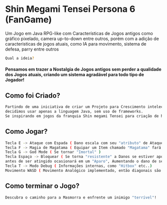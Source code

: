 # Shin Megami Tensei Persona 6 (FanGame)

Um Jogo em Java RPG-like com Características de Jogos antigos como gráfico pixelado, camera up-to-down entre outros, porém com a adição de caracteristicas de jogos atuais, como IA para movimento, sistema de defesa, parry entre outros




```bash
Qual a ideia?
```
#### Pensamos em trazer a Nostalgia de Jogos antigos sem perder a qualidade dos Jogos atuais, criando um sistema agradável para todo tipo de Jogador!
## Como foi Criado?
```bash
Partindo de uma iniciativa de criar um Projeto para Crescimento intelectual
decidimos usar apenas a linguagem Java, sem uso de frameworks.
Se inspirando em jogos da franquia Shin megami Tensei para criação de história e mundo
```
## Como Jogar?
```bash
Tecla E -> Ataque com Espada ( Dano escala com seu "atributo" de Ataque ) 
Tecla F -> Magia de Magatama ( Equipar um Item chamado "Magatama" fará você ter acesso à magia dela
Tecla G -> God Mode ( Se tornar "Imortal" )
Tecla Espaço -> Bloquear ( Se torna "resistente" a Danos se estiver apontando para o golpe, Bloquear logo 
antes de ser atingido ocasionará em um "Aparo", Aumentando o dano de seu próximo golpe e "Atordoando" a criatura inimiga
Tecla T -> Modo Debug ( Informações internas, como "Hitbox" etc..)
Movimento WASD ( Movimento Analógico implementado, então diagonais são "funcionais" ) 
```
## Como terminar o Jogo?
```Bash
Descubra o caminho para a Masmorra e enfrente um inimigo "terrível"!
```
